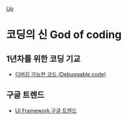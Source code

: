[Up](../index.md)

# 코딩의 신 God of coding

## 1년차를 위한 코딩 기교

- [디버깅 가능한 코드 (Debuggable code)](debuggable_code.md)

## 구글 트렌드

- [UI Framework 구글 트렌드](ui_framework_google_trends.md)



